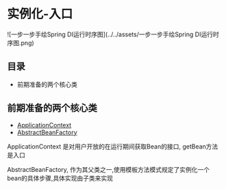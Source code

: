 # 实例化-入口

![一步一步手绘Spring DI运行时序图](../../assets/一步一步手绘Spring DI运行时序图.png)

## 目录

- 前期准备的两个核心类

## 前期准备的两个核心类

- [ApplicationContext](../010-Spring5系统架构/020-核心类/040-应用上下文-ApplicationContext.md)
- [AbstractBeanFactory](010-核心类/010-AbstractBeanFactory.md) 

ApplicationContext 是对用户开放的在运行期间获取Bean的接口, getBean方法是入口

AbstractBeanFactory, 作为其父类之一,使用模板方法模式规定了实例化一个bean的具体步骤,具体实现由子类来实现